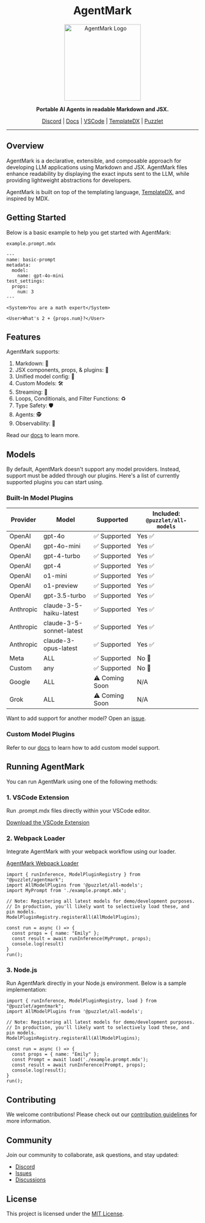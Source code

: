 <h1 align="center">AgentMark</h1>

<p align="center">
  <a href="https://github.com/puzzlet-ai">
    <picture>
      <source media="(prefers-color-scheme: light)" srcset="https://i.imgur.com/xwq74He.png">
      <source media="(prefers-color-scheme: dark)" srcset="https://i.imgur.com/JN9seOy.png">
      <img src="https://i.imgur.com/xwq74He.png" alt="AgentMark Logo" width="200">
    </picture>
  </a>
</p>

<p align="center">
  <strong>Portable AI Agents in readable Markdown and JSX.</strong>
</p>

<p align="center">
  <a href="https://discord.gg/P2NeMDtXar">Discord</a> |
  <a href="https://puzzlet-ai.github.io/agentmark/">Docs</a> |
  <a href="https://marketplace.visualstudio.com/items?itemName=puzzlet.agentmark">VSCode</a> |
  <a href="https://github.com/puzzlet-ai/templatedx">TemplateDX</a> |
  <a href="https://puzzlet.ai">Puzzlet</a>
</p>

---

## Overview

AgentMark is a declarative, extensible, and composable approach for developing LLM applications using Markdown and JSX. AgentMark files enhance readability by displaying the exact inputs sent to the LLM, while providing lightweight abstractions for developers.

AgentMark is built on top of the templating language, [TemplateDX](https://github.com/puzzlet-ai/templatedx), and inspired by MDX.

## Getting Started

Below is a basic example to help you get started with AgentMark:

`example.prompt.mdx`
```mdx
---
name: basic-prompt
metadata:
  model:
    name: gpt-4o-mini
test_settings:
  props:
    num: 3
---

<System>You are a math expert</System>

<User>What's 2 + {props.num}?</User>
```

## Features

AgentMark supports:

1. Markdown: 📝
1. JSX components, props, & plugins: 🧩
1. Unified model config: 🔗
1. Custom Models: 🛠️
1. Streaming: 🌊
1. Loops, Conditionals, and Filter Functions: ♻️
1. Type Safety: 🛡️
1. Agents: 🕵️
1. Observability: 👀

Read our [docs](https://puzzlet-ai.github.io/agentmark) to learn more.

## Models

By default, AgentMark doesn't support any model providers. Instead, support must be added through our plugins.
Here's a list of currently supported plugins you can start using.

### Built-In Model Plugins

| Provider   | Model                   | Supported      | Included: `@puzzlet/all-models` |
|------------|-------------------------|----------------|---------------------|
| OpenAI     | gpt-4o                  | ✅ Supported   | Yes  ✅             |
| OpenAI     | gpt-4o-mini             | ✅ Supported   | Yes  ✅             |
| OpenAI     | gpt-4-turbo             | ✅ Supported   | Yes  ✅             |
| OpenAI     | gpt-4                  | ✅ Supported    | Yes  ✅              |
| OpenAI     | o1-mini                 | ✅ Supported   | Yes  ✅             |
| OpenAI     | o1-preview              | ✅ Supported   | Yes  ✅             |
| OpenAI     | gpt-3.5-turbo           | ✅ Supported   | Yes  ✅             |
| Anthropic  | claude-3-5-haiku-latest | ✅ Supported   | Yes  ✅             |
| Anthropic  | claude-3-5-sonnet-latest| ✅ Supported   | Yes  ✅             |
| Anthropic  | claude-3-opus-latest    | ✅ Supported   | Yes  ✅             |
| Meta       | ALL                     | ✅ Supported   | No  🧩           |
| Custom     | any                     | ✅ Supported   | No 🧩           |
| Google     | ALL                     | ⚠️ Coming Soon | N/A                 |
| Grok       | ALL                     | ⚠️ Coming Soon | N/A                 |

Want to add support for another model? Open an [issue](https://github.com/puzzlet-ai/agentmark/issues).

### Custom Model Plugins

Refer to our [docs](https://puzzlet-ai.github.io/agentmark) to learn how to add custom model support.

## Running AgentMark

You can run AgentMark using one of the following methods:

### 1. VSCode Extension

Run .prompt.mdx files directly within your VSCode editor.

[Download the VSCode Extension](https://marketplace.visualstudio.com/items?itemName=puzzlet.agentmark)

### 2. Webpack Loader

Integrate AgentMark with your webpack workflow using our loader.

[AgentMark Webpack Loader](https://github.com/puzzlet-ai/agentmark-loader)

```tsx
import { runInference, ModelPluginRegistry } from "@puzzlet/agentmark";
import AllModelPlugins from '@puzzlet/all-models';
import MyPrompt from './example.prompt.mdx';

// Note: Registering all latest models for demo/development purposes. 
// In production, you'll likely want to selectively load these, and pin models.
ModelPluginRegistry.registerAll(AllModelPlugins);

const run = async () => {
  const props = { name: "Emily" };
  const result = await runInference(MyPrompt, props);
  console.log(result)
}
run();
```

### 3. Node.js

Run AgentMark directly in your Node.js environment. Below is a sample implementation:

```tsx node
import { runInference, ModelPluginRegistry, load } from "@puzzlet/agentmark";
import AllModelPlugins from '@puzzlet/all-models';

// Note: Registering all latest models for demo/development purposes. 
// In production, you'll likely want to selectively load these, and pin models.
ModelPluginRegistry.registerAll(AllModelPlugins);

const run = async () => {
  const props = { name: "Emily" };
  const Prompt = await load('./example.prompt.mdx');
  const result = await runInference(Prompt, props);
  console.log(result);
}
run();
```

## Contributing

We welcome contributions! Please check out our [contribution guidelines](https://github.com/puzzlet-ai/agentmark/blob/main/CONTRIBUTING.md) for more information.

## Community

Join our community to collaborate, ask questions, and stay updated:

- [Discord](https://discord.gg/P2NeMDtXar)
- [Issues](https://github.com/puzzlet-ai/agentmark/issues)
- [Discussions](https://github.com/puzzlet-ai/agentmark/discussions)

## License

This project is licensed under the [MIT License](https://github.com/puzzlet-ai/agentmark/blob/main/LICENSE).
